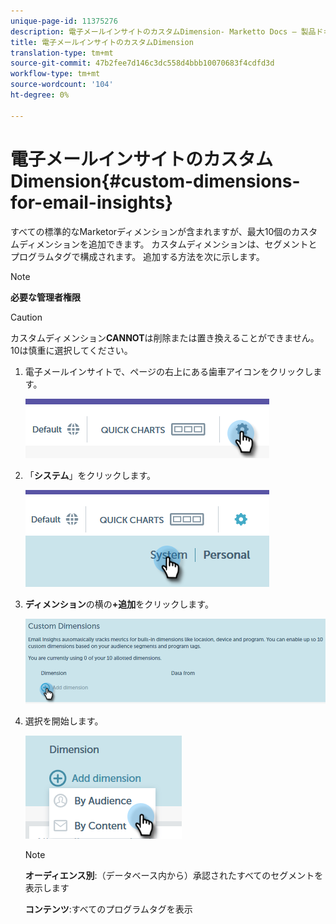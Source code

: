 ```yaml
---
unique-page-id: 11375276
description: 電子メールインサイトのカスタムDimension- Marketto Docs — 製品ドキュメント
title: 電子メールインサイトのカスタムDimension
translation-type: tm+mt
source-git-commit: 47b2fee7d146c3dc558d4bbb10070683f4cdfd3d
workflow-type: tm+mt
source-wordcount: '104'
ht-degree: 0%

---
```



# 電子メールインサイトのカスタムDimension{#custom-dimensions-for-email-insights}

すべての標準的なMarketorディメンションが含まれますが、最大10個のカスタムディメンションを追加できます。 カスタムディメンションは、セグメントとプログラムタグで構成されます。 追加する方法を次に示します。

>[!NOTE]
>
>**必要な管理者権限**

>[!CAUTION]
>
>カスタムディメンション&#x200B;**CANNOT**&#x200B;は削除または置き換えることができません。10は慎重に選択してください。

1. 電子メールインサイトで、ページの右上にある歯車アイコンをクリックします。

   ![](assets/cd1.png)

1. 「**システム**」をクリックします。

   ![](assets/cd2.png)

1. **ディメンション**&#x200B;の横の&#x200B;**+追加**&#x200B;をクリックします。

   ![](assets/cd3.png)

1. 選択を開始します。

   ![](assets/cd4.png)

   >[!NOTE]
   >
   >**オーディエンス別**:（データベース内から）承認されたすべてのセグメントを表示します
   >
   >
   >**コンテンツ**:すべてのプログラムタグを表示

